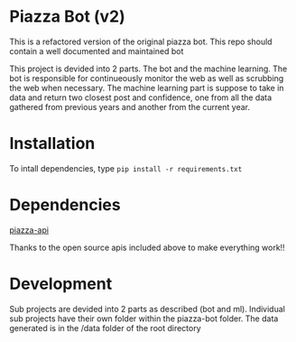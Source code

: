 # Piazza Bot (v2)
This is a refactored version of the original piazza bot. This repo should contain a well documented and maintained bot

This project is devided into 2 parts. The bot and the machine learning. The bot is responsible
for continueously monitor the web as well as scrubbing the web when necessary. The machine
learning part is suppose to take in data and return two closest post and confidence,
one from all the data gathered from previous years and another from the current year.

# Installation
To intall dependencies, type `pip install -r requirements.txt`

# Dependencies
[piazza-api](https://github.com/hfaran/piazza-api)

Thanks to the open source apis included above to make everything work!!

# Development
Sub projects are devided into 2 parts as described (bot and ml). Individual sub projects
have their own folder within the piazza-bot folder. The data generated is in the /data
folder of the root directory

